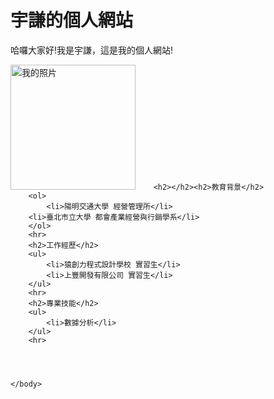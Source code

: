 <!DOCTYPE html>

<html lang="zh-tw">
    <head>
        <meta charset="UTF-8">
        <title>孫宇謙的個人網站</title>
    </head>
    <body>
        <h1>宇謙的個人網站</h1>
        <P>哈囉大家好!我是宇謙，這是我的個人網站!</P>
        <img src="493842.jpg" alt="我的照片" height="200"
        
        <h2></h2><h2>教育背景</h2>
        <ol>
            <li>陽明交通大學 經營管理所</li>
        <li>臺北市立大學 都會產業經營與行銷學系</li>
        </ol>
        <hr>
        <h2>工作經歷</h2>
        <ul>
            <li>猿創力程式設計學校 實習生</li>
            <li>上豐開發有限公司 實習生</li>
        </ul>
        <hr>
        <h2>專業技能</h2>
        <ul>
            <li>數據分析</li>
        </ul>
        <hr>




    </body>
</html>
    
    
    
    
    
    
    
